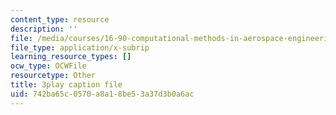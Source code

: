```yaml
---
content_type: resource
description: ''
file: /media/courses/16-90-computational-methods-in-aerospace-engineering-spring-2014/742ba65c0570a8a18be53a37d3b0a6ac_ruZ33P1ICRs.srt
file_type: application/x-subrip
learning_resource_types: []
ocw_type: OCWFile
resourcetype: Other
title: 3play caption file
uid: 742ba65c-0570-a8a1-8be5-3a37d3b0a6ac
---
```

